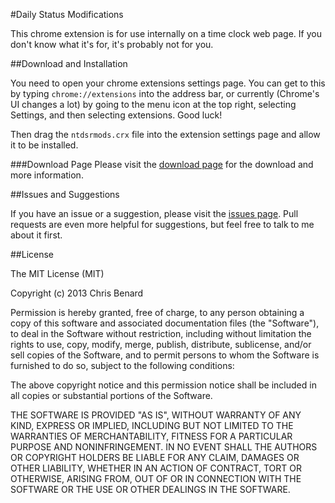 #Daily Status Modifications

This chrome extension is for use internally on a time clock web page. If you don't know what it's for, it's probably not for you.

##Download and Installation

You need to open your chrome extensions settings page. You can get to this by typing `chrome://extensions`
into the address bar, or currently (Chrome's UI changes a lot) by going to the menu icon at the top right,
selecting Settings, and then selecting extensions. Good luck!

Then drag the `ntdsrmods.crx` file into the extension settings page and allow it to be installed.

###Download Page
Please visit the [download page](http://cbenard.github.io//ntdsrmods/) for the download and more information.

##Issues and Suggestions

If you have an issue or a suggestion, please visit the [issues page](https://github.com/cbenard/ntdsrmods/issues).
Pull requests are even more helpful for suggestions, but feel free to talk to me about it first.

##License

The MIT License (MIT)

Copyright (c) 2013 Chris Benard

Permission is hereby granted, free of charge, to any person obtaining a copy
of this software and associated documentation files (the "Software"), to deal
in the Software without restriction, including without limitation the rights
to use, copy, modify, merge, publish, distribute, sublicense, and/or sell
copies of the Software, and to permit persons to whom the Software is
furnished to do so, subject to the following conditions:

The above copyright notice and this permission notice shall be included in
all copies or substantial portions of the Software.

THE SOFTWARE IS PROVIDED "AS IS", WITHOUT WARRANTY OF ANY KIND, EXPRESS OR
IMPLIED, INCLUDING BUT NOT LIMITED TO THE WARRANTIES OF MERCHANTABILITY,
FITNESS FOR A PARTICULAR PURPOSE AND NONINFRINGEMENT. IN NO EVENT SHALL THE
AUTHORS OR COPYRIGHT HOLDERS BE LIABLE FOR ANY CLAIM, DAMAGES OR OTHER
LIABILITY, WHETHER IN AN ACTION OF CONTRACT, TORT OR OTHERWISE, ARISING FROM,
OUT OF OR IN CONNECTION WITH THE SOFTWARE OR THE USE OR OTHER DEALINGS IN
THE SOFTWARE.
